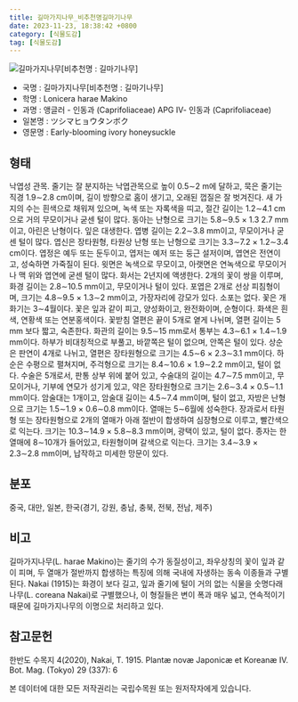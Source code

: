 ```yaml
---
title: 길마가지나무_비추천명길마기나무
date: 2023-11-23, 18:38:42 +0800
category: [식물도감]
tag: [식물도감]
---
```




![길마가지나무[비추천명 : 길마기나무]](http://www.nature.go.kr/fileUpload/plants/basic/Caprifoliaceae/Lonicera/16329/1_th2.JPG)
- 국명 : 길마가지나무[비추천명 : 길마기나무]
- 학명 : Lonicera harae Makino
- 과명 : 앵글러 - 인동과 (Caprifoliaceae) APG Ⅳ- 인동과 (Caprifoliaceae)
- 일본명 : ツシマヒョウタンボク
- 영문명 : Early-blooming ivory honeysuckle


## 형태
낙엽성 관목. 줄기는 잘 분지하는 낙엽관목으로 높이 0.5∼2 m에 달하고, 묵은 줄기는 직경 1.9∼2.8 cm이며, 길이 방향으로 홈이 생기고, 오래된 껍질은 잘 벗겨진다. 새 가지의 수는 흰색으로 채워져 있으며, 녹색 또는 자록색을 띠고, 절간 길이는 1.2∼4.1 cm으로 거의 무모이거나 굳센 털이 많다. 동아는 난형으로 크기는 5.8∼9.5 × 1.3 2.7 mm이고, 아린은 난형이다. 잎은 대생한다. 엽병 길이는 2.2∼3.8 mm이고, 무모이거나 굳센 털이 많다. 엽신은 장타원형, 타원상 난형 또는 난형으로 크기는 3.3∼7.2 × 1.2∼3.4 cm이다. 엽정은 예두 또는 둔두이고, 엽저는 예저 또는 둥근 설저이며, 엽연은 전연이고, 성숙하면 가죽질이 된다. 윗면은 녹색으로 무모이고, 아랫면은 연녹색으로 무모이거나 맥 위와 엽연에 굳센 털이 많다. 화서는 2년지에 액생한다. 2개의 꽃이 쌍을 이루며, 화경 길이는 2.8∼10.5 mm이고, 무모이거나 털이 있다. 포엽은 2개로 선상 피침형이며, 크기는 4.8∼9.5 × 1.3∼2 mm이고, 가장자리에 강모가 있다. 소포는 없다. 꽃은 개화기는 3∼4월이다. 꽃은 잎과 같이 피고, 양성화이고, 완전화이며, 순형이다. 화색은 흰색, 연황색 또는 연분홍색이다. 꽃받침 열편은 끝이 5개로 옅게 나뉘며, 열편 길이는 5 mm 보다 짧고, 숙존한다. 화관의 길이는 9.5∼15 mm로서 통부는 4.3∼6.1 × 1.4∼1.9 mm이다. 하부가 비대칭적으로 부풀고, 바깥쪽은 털이 없으며, 안쪽은 털이 있다. 상순은 판연이 4개로 나뉘고, 열편은 장타원형으로 크기는 4.5∼6 × 2.3∼3.1 mm이다. 하순은 수평으로 펼쳐지며, 주걱형으로 크기는 8.4∼10.6 × 1.9∼2.2 mm이고, 털이 없다. 수술은 5개로서, 판통 상부 위에 붙어 있고, 수술대의 길이는 4.7∼7.5 mm이고, 무모이거나, 기부에 연모가 성기게 있고, 약은 장타원형으로 크기는 2.6∼3.4 × 0.5∼1.1 mm이다. 암술대는 1개이고, 암술대 길이는 4.5∼7.4 mm이며, 털이 없고, 자방은 난형으로 크기는 1.5∼1.9 × 0.6∼0.8 mm이다. 열매는 5∼6월에 성숙한다. 장과로서 타원형 또는 장타원형으로 2개의 열매가 아래 절반이 합생하여 심장형으로 이루고, 빨간색으로 익는다. 크기는 10.3∼14.9 × 5.8∼8.3 mm이며, 광택이 있고, 털이 없다. 종자는 한 열매에 8∼10개가 들어있고, 타원형이며 갈색으로 익는다. 크기는 3.4∼3.9 × 2.3∼2.8 mm이며, 납작하고 미세한 망문이 있다.
## 분포
중국, 대만, 일본, 한국(경기, 강원, 충남, 충북, 전북, 전남, 제주)
## 비고
길마가지나무(L. harae Makino)는 줄기의 수가 동질성이고, 좌우상칭의 꽃이 잎과 같이 피며, 두 열매가 절반까지 합생하는 특징에 의해 국내에 자생하는 동속 이종들과 구별된다. Nakai (1915)는 화경이 보다 길고, 잎과 줄기에 털이 거의 없는 식물을 숫명다래나무(L. coreana Nakai)로 구별했으나, 이 형질들은 변이 폭과 매우 넓고, 연속적이기 때문에 길마가지나무의 이명으로 처리하고 있다.
## 참고문헌
한반도 수목지 4(2020), Nakai, T. 1915. Plantæ novæ Japonicæ et Koreanæ IV. Bot. Mag. (Tokyo) 29 (337): 6






본 데이터에 대한 모든 저작권리는 국립수목원 또는 원저작자에게 있습니다.
